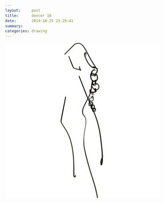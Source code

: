 ```yaml
---
layout:     post
title:      dancer 10
date:       2019-10-25 23:29:41
summary:    
categories: drawing
---
```

![dancer 10](/images/diary/dancer-10.png ".")
